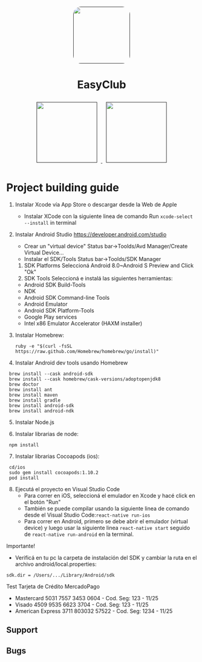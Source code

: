 <p align="center">
  <a href="">
    <img width="150px" style="border-radius:20px;" src="https://easyclub.online/images/alta-calidad-2564082.png">
  </a>
  <h1 align="center">EasyClub</h1>
</p>


<p align="center">
<a href="">
    <img width="160px" style="margin: 10px 10px;" src="https://proximity-mobile.firebaseapp.com/images/download/download-app-store.png">
</a>
<a href="">
    <img width="160px" style="margin: 10px 10px;" src="https://proximity-mobile.firebaseapp.com/images/download/download-google-play.png">
</a>
</p>


# Project building guide


1. Instalar Xcode vía App Store o descargar desde la Web de Apple
   - Instalar XCode con la siguiente linea de comando
     Run ```xcode-select --install``` in terminal

2. Instalar Android Studio
   https://developer.android.com/studio
   - Crear un "virtual device"
    Status bar->Toolds/Avd Manager/Create Virtual Device...
   - Instalar el SDK/Tools
    Status bar->Toolds/SDK Manager
    1) SDK Platforms
     Seleccioná Android 8.0~Android S Preview and Click "Ok"
    2) SDK Tools
     Seleccioná e instalá las siguientes herramientas:
     - Android SDK Build-Tools
     - NDK
     - Android SDK Command-line Tools
     - Android Emulator
     - Android SDK Platform-Tools
     - Google Play services
     - Intel x86 Emulator Accelerator (HAXM installer)

3. Instalar Homebrew:
   ```
   ruby -e "$(curl -fsSL https://raw.github.com/Homebrew/homebrew/go/install)"
   ```

4. Instalar Android dev tools usando Homebrew
  ```
   brew install --cask android-sdk
   brew install --cask homebrew/cask-versions/adoptopenjdk8
   brew doctor
   brew install ant
   brew install maven
   brew install gradle
   brew install android-sdk
   brew install android-ndk
   ```

5. Instalar Node.js

6. Instalar librarias de node:
  ```
   npm install
  ```
  
7. Instalar librarias Cocoapods (ios):
  ```
   cd/ios
   sudo gem install cocoapods:1.10.2
   pod install
  ```

8. Ejecutá el proyecto en Visual Studio Code
   - Para correr en iOS, seleccioná el emulador en Xcode y hacé click en el botón "Run"
   - También se puede compilar usando la siguiente linea de comando desde el Visual Studio Code:```react-native run-ios```
   - Para correr en Android, primero se debe abrir el emulador (virtual device)
    y luego usar la siguiente linea ```react-native start``` seguido de ```react-native run-android``` en la terminal.




Importante!
- Verificá en tu pc la carpeta de instalación del SDK y cambiar la ruta en el archivo android/local.properties:


```sdk.dir = /Users/.../Library/Android/sdk```

Test Tarjeta de Crédito MercadoPago
- Mastercard	5031 7557 3453 0604	- Cod. Seg: 123	- 11/25
- Visado	4509 9535 6623 3704	- Cod. Seg: 123 -	11/25
- American Express	3711 803032 57522	- Cod. Seg: 1234 - 11/25



## Support

## Bugs



